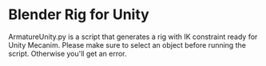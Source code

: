 # Blender Rig for Unity

ArmatureUnity.py is a script that generates a rig with IK constraint ready for Unity Mecanim. 
Please make sure to select an object before running the script. Otherwise you'll get an error. 

